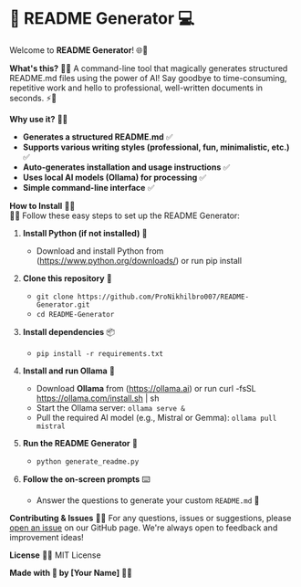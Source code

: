  # 📝 README Generator 💻


Welcome to **README Generator**! 🌐🎨

**What's this?** 🤔✨
A command-line tool that magically generates structured README.md files using the power of AI! Say goodbye to time-consuming, repetitive work and hello to professional, well-written documents in seconds. ⚡️📝

**Why use it?** 🤔🎉

- **Generates a structured README.md** ✅
- **Supports various writing styles (professional, fun, minimalistic, etc.)** ✅
- **Auto-generates installation and usage instructions** ✅
- **Uses local AI models (Ollama) for processing** ✅
- **Simple command-line interface** ✅

**How to Install** 🚀✨  
🌟✨ Follow these easy steps to set up the README Generator:  

1. **Install Python (if not installed)** 🐍  
   - Download and install Python from (https://www.python.org/downloads/)  or run pip install

2. **Clone this repository** 📂  
   - `git clone https://github.com/ProNikhilbro007/README-Generator.git`  
   - `cd README-Generator`  

3. **Install dependencies** 📦  
   - `pip install -r requirements.txt`  

4. **Install and run Ollama** 🤖  
   - Download **Ollama** from (https://ollama.ai)  or run curl -fsSL https://ollama.com/install.sh | sh
   - Start the Ollama server: `ollama serve &`  
   - Pull the required AI model (e.g., Mistral or Gemma): `ollama pull mistral`  

5. **Run the README Generator** 🚀  
   - `python generate_readme.py`  

6. **Follow the on-screen prompts** ⌨️  
   - Answer the questions to generate your custom `README.md` 🎉  


**Contributing & Issues** 💬✨
For any questions, issues or suggestions, please [open an issue](https://github.com/[username]/readme-generator/issues) on our GitHub page. We're always open to feedback and improvement ideas!

**License** 📜✨
MIT License

**Made with 💖 by [Your Name]** 💖✨